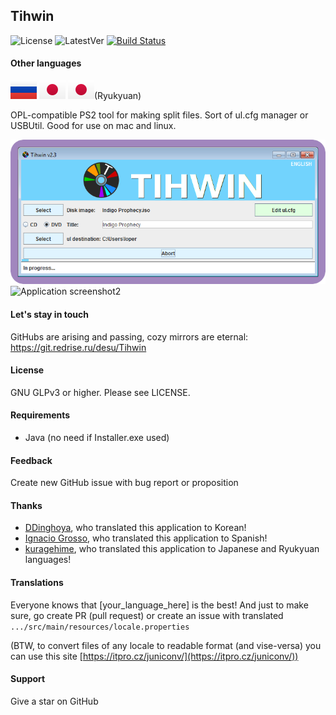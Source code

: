 ## Tihwin
![License](https://img.shields.io/badge/License-GPLv3-blue.svg) ![LatestVer](https://img.shields.io/github/release/developersu/Tihwin.svg) [![Build Status](https://ci.redrise.ru/api/badges/desu/Tihwin/status.svg)](https://ci.redrise.ru/desu/Tihwin)

#### Other languages
[![Russian](flag/ru-flag.svg)](README_RU.md) 
[![Japanese](flag/jp-flag.svg)](README_JP.md) 
[![Ryukyuan](flag/jp-flag.svg)](README_RYU.md)(Ryukyuan)

OPL-compatible PS2 tool for making split files. Sort of ul.cfg manager or USBUtil. Good for use on mac and linux.

![Application screenshot1](screenshots/1.png)
![Application screenshot2](screenshots/2.png)

#### Let's stay in touch

GitHubs are arising and passing, cozy mirrors are eternal: https://git.redrise.ru/desu/Tihwin

#### License

GNU GLPv3 or higher. Please see LICENSE.

#### Requirements

* Java (no need if Installer.exe used)

#### Feedback

Create new GitHub issue with bug report or proposition

#### Thanks

* [DDinghoya](https://github.com/DDinghoya), who translated this application to Korean!
* [Ignacio Grosso](https://github.com/blckbearx), who translated this application to Spanish!
* [kuragehime](https://github.com/kuragehimekurara1), who translated this application to Japanese and Ryukyuan languages!

#### Translations

Everyone knows that [your_language_here] is the best! And just to make sure, go create PR (pull request) or create an issue with translated `.../src/main/resources/locale.properties`

(BTW, to convert files of any locale to readable format (and vise-versa) you can use this site [https://itpro.cz/juniconv/](https://itpro.cz/juniconv/))

#### Support

Give a star on GitHub
